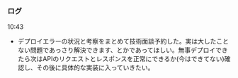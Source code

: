 ### ログ
10:43  
- デプロイエラーの状況と考察をまとめて技術面談予約した。実は大したことない問題であっさり解決できます、とかであってほしい。無事デプロイできたら次はAPIのリクエストとレスポンスを正常にできるか(今はできてない)確認し、その後に具体的な実装に入っていきたい。  
